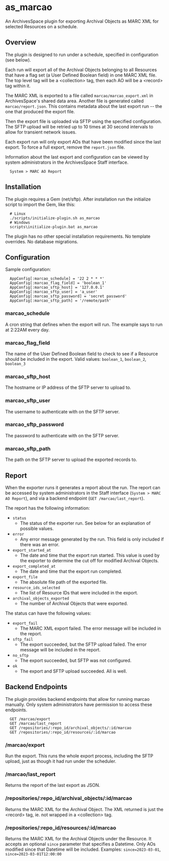 
# as_marcao

An ArchivesSpace plugin for exporting Archival Objects as MARC XML for selected
Resources on a schedule.


## Overview

The plugin is designed to run under a schedule, specified in configuration (see
below).

Each run will export all of the Archival Objects belonging to all Resources that
have a flag set (a User Defined Boolean field) in one MARC XML file. The top
level tag will be a &lt;collection&gt; tag, then each AO will be a
&lt;record&gt; tag within it.

The MARC XML is exported to a file called `marcao/marcao_export.xml` in
ArchivesSpace's shared data area. Another file is generated called
`marcao/report.json`. This contains metadata about the last export run -- the
one that produced the export file.

Then the export file is uploaded via SFTP using the specified configuration.
The SFTP upload will be retried up to 10 times at 30 second intervals to
allow for transient network issues.

Each export run will only export AOs that have been modified since the last
export. To force a full export, remove the `report.json` file.

Information about the last export and configuration can be viewed by system
administrators in the ArchivesSpace Staff interface.
```
  System > MARC AO Report
```


## Installation

The plugin requires a Gem (net/sftp). After installation run the initialize
script to import the Gem, like this:
```
  # Linux
  ./scripts/initialize-plugin.sh as_marcao
  # Windows
  scripts\initialize-plugin.bat as_marcao
```

The plugin has no other special installation requirements.
No template overrides.
No database migrations.

## Configuration

Sample configuration:
```
  AppConfig[:marcao_schedule] = '22 2 * * *'
  AppConfig[:marcao_flag_field] = 'boolean_1'
  AppConfig[:marcao_sftp_host] = '127.0.0.1'
  AppConfig[:marcao_sftp_user] = 'a_user'
  AppConfig[:marcao_sftp_password] = 'secret password'
  AppConfig[:marcao_sftp_path] = '/remote/path'
```

### marcao_schedule
A cron string that defines when the export will run.
The example says to run at 2:22AM every day.

### marcao_flag_field
The name of the User Defined Boolean field to check to see if a Resource
should be included in the export.
Valid values: `boolean_1`, `boolean_2`, `boolean_3`

### marcao_sftp_host
The hostname or IP address of the SFTP server to upload to.

### marcao_sftp_user
The username to authenticate with on the SFTP server.

### marcao_sftp_password
The password to authenticate with on the SFTP server.

### marcao_sftp_path
The path on the SFTP server to upload the exported records to.


## Report

When the exporter runs it generates a report about the run. The report can be
accessed by system administrators in the Staff interface
(`System > MARC AO Report`), and via a backend endpoint
(`GET /marcao/last_report`).

The report has the following information:

  - `status`
      - The status of the exporter run. See below for an explanation of possible
        values.
  - `error`
      - Any error message generated by the run. This field is only included if
        there was an error.
  - `export_started_at`
      - The date and time that the export run started. This value is used by the
        exporter to determine the cut off for modified Archival Objects.
  - `export_completed_at`
      - The date and time that the export run completed.
  - `export_file`
      - The absolute file path of the exported file. 
  - `resource_ids_selected`
      - The list of Resource IDs that were included in the export.
  - `archival_objects_exported`
      - The number of Archival Objects that were exported.

The status can have the following values:

  - `export_fail`
      - The MARC XML export failed. The error message will be included in the
        report.
  - `sftp_fail`
      - The export succeeded, but the SFTP upload failed. The error message will
        be included in the report.
  - `no_sftp`
      - The export succeeded, but SFTP was not configured.
  - `ok`
      - The export and SFTP upload succeeded. All is well.


## Backend Endpoints

The plugin provides backend endpoints that allow for running marcao manually.
Only system administrators have permission to access these endpoints.

```
  GET /marcao/export
  GET /marcao/last_report
  GET /repositories/:repo_id/archival_objects/:id/marcao
  GET /repositories/:repo_id/resources/:id/marcao
```

### /marcao/export
Run the export. This runs the whole export process, including the SFTP upload,
just as though it had run under the scheduler.

### /marcao/last_report
Returns the report of the last export as JSON.

### /repositories/:repo_id/archival_objects/:id/marcao
Returns the MARC XML for the Archival Object. The XML returned is just the
&lt;record&gt; tag, ie. not wrapped in a &lt;collection&gt; tag.

### /repositories/:repo_id/resources/:id/marcao
Returns the MARC XML for the Archival Objects under the Resource.
It accepts an optional `since` parameter that specifies a Datetime.
Only AOs modified since that Datetime will be included.
Examples: `since=2023-03-01`, `since=2023-03-01T12:00:00`
